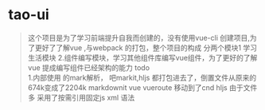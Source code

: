 # tao-ui
>这个项目是为了学习前端提升自我而创建的，没有使用vue-cli 创建项目,为了更好了了解vue ,与webpack 的打包，整个项目的构成
>分两个模块1 学习生活模块  2.组件编写模块，学习其他组件库编写vue组件，为了更好的了解vue 提成编写组件已经架构的能力
>todo   
1.内部使用 的mark解析， 吧markit,hljs 都打包进去了，倒置文件从原来的674k变成了2204k 
>markdownit vue vueroute 移动到了cnd hljs 由于文件多 采用了按需引用固定js xml 语法
